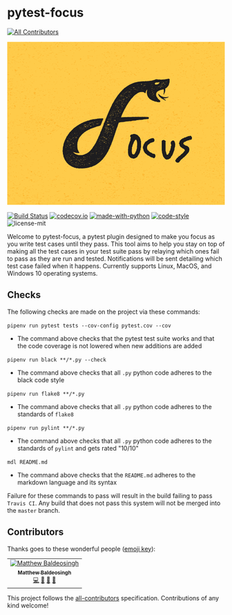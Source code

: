 # pytest-focus
[![All Contributors](https://img.shields.io/badge/all_contributors-1-orange.svg?style=flat-square)](#contributors)

![pytest-focus](static/focus-logo.png "pytest-focus logo")

[![Build Status](https://api.travis-ci.com/inTestiGator/pytest-focus.svg?branch=master)](https://travis-ci.com/inTestiGator/pytest-focus)
[![codecov.io](http://codecov.io/github/inTestiGator/pytest-focus/coverage.svg?branch=master)](http://codecov.io/github/inTestiGator/pytest-focus?branch=master)
[![made-with-python](https://img.shields.io/badge/Made%20with-Python-orange.svg)](https://www.python.org/)
[![code-style](https://img.shields.io/badge/code%20style-black-000000.svg)](https://github.com/ambv/black)
![license-mit](https://img.shields.io/github/license/inTestiGator/pytest-focus.svg)

Welcome to pytest-focus, a pytest plugin designed to make you focus as you write
test cases until they pass. This tool aims to help you stay on top of making all
the test cases in your test suite pass by relaying which ones fail to pass as
they are run and tested. Notifications will be sent detailing which test case
failed when it happens. Currently supports Linux, MacOS, and Windows 10
operating systems.

## Checks

The following checks are made on the project via these commands:

`pipenv run pytest tests --cov-config pytest.cov --cov`

* The command above checks that the pytest test suite works and that the code
    coverage is not lowered when new additions are added

`pipenv run black **/*.py --check`

* The command above checks that all `.py` python code adheres to the black
  code style

`pipenv run flake8 **/*.py`

* The command above checks that all `.py` python code adheres to the standards
    of `flake8`

`pipenv run pylint **/*.py`

* The command above checks that all `.py` python code adheres to the standards
    of `pylint` and gets rated "10/10"

`mdl README.md`

* The command above checks that the `README.md` adheres to the markdown
    language and its syntax

Failure for these commands to pass will result in the build failing to pass
`Travis CI`. Any build that does not pass this system will not be merged into
the `master` branch.

## Contributors

Thanks goes to these wonderful people ([emoji key](https://allcontributors.org/docs/en/emoji-key)):

<!-- ALL-CONTRIBUTORS-LIST:START - Do not remove or modify this section -->
<!-- prettier-ignore -->
<table><tr><td align="center"><a href="https://github.com/baldeosinghm"><img src="https://avatars0.githubusercontent.com/u/42876742?v=4" width="100px;" alt="Matthew Baldeosingh"/><br /><sub><b>Matthew Baldeosingh</b></sub></a><br /><a href="https://github.com/inTestiGator/pytest-focus/commits?author=baldeosinghm" title="Code">💻</a> <a href="https://github.com/inTestiGator/pytest-focus/commits?author=baldeosinghm" title="Documentation">📖</a> <a href="#ideas-baldeosinghm" title="Ideas, Planning, & Feedback">🤔</a> <a href="#review-baldeosinghm" title="Reviewed Pull Requests">👀</a></td></tr></table>

<!-- ALL-CONTRIBUTORS-LIST:END -->

This project follows the [all-contributors](https://github.com/all-contributors/all-contributors) specification. Contributions of any kind welcome!